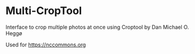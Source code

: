 # Multi-CropTool
Interface to crop multiple photos at once using Croptool by Dan Michael O. Heggø

Used for https://nccommons.org